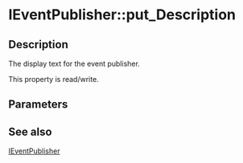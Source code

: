# IEventPublisher::put_Description

## Description

The display text for the event publisher.

This property is read/write.

## Parameters

## See also

[IEventPublisher](https://learn.microsoft.com/windows/desktop/api/eventsys/nn-eventsys-ieventpublisher)